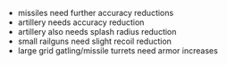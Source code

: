 - missiles need further accuracy reductions
- artillery needs accuracy reduction
- artillery also needs splash radius reduction
- small railguns need slight recoil reduction
- large grid gatling/missile turrets need armor increases